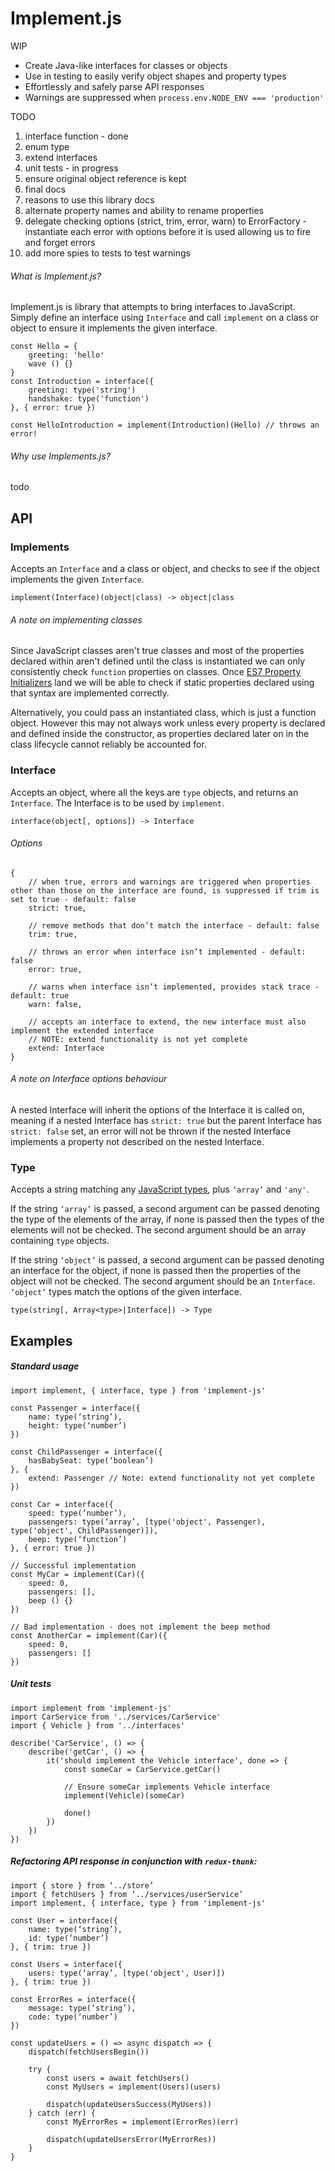 # Implement.js

WIP

* Create Java-like interfaces for classes or objects
* Use in testing to easily verify object shapes and property types
* Effortlessly and safely parse API responses
* Warnings are suppressed when `process.env.NODE_ENV === 'production'`

TODO

1. interface function - done
2. enum type
3. extend interfaces
4. unit tests - in progress
5. ensure original object reference is kept
6. final docs
7. reasons to use this library docs
8. alternate property names and ability to rename properties
9. delegate checking options (strict, trim, error, warn) to ErrorFactory - instantiate each error with options before it is used allowing us to fire and forget errors
10. add more spies to tests to test warnings

###### What is Implement.js?
Implement.js is library that attempts to bring interfaces to JavaScript. Simply define an interface using `Interface` and call `implement` on a class or object to ensure it implements the given interface.
```
const Hello = {
    greeting: 'hello'
    wave () {}
}
const Introduction = interface({
    greeting: type('string')
    handshake: type('function')
}, { error: true })

const HelloIntroduction = implement(Introduction)(Hello) // throws an error!
```

###### Why use Implements.js?

todo

## API

### Implements
Accepts an `Interface` and a class or object, and checks to see if the object implements the given `Interface`.
```
implement(Interface)(object|class) -> object|class
```

###### A note on implementing classes
Since JavaScript classes aren't true classes and most of the properties declared within aren't defined until the class is instantiated we can only consistently check `function` properties on classes. Once [ES7 Property Initializers](https://reactjs.org/blog/2015/01/27/react-v0.13.0-beta-1.html#es7-property-initializers) land we will be able to check if static properties declared using that syntax are implemented correctly.

Alternatively, you could pass an instantiated class, which is just a function object. However this may not always work unless every property is declared and defined inside the constructor, as properties declared later on in the class lifecycle cannot reliably be accounted for.

### Interface
Accepts an object, where all the keys are `type` objects, and returns an `Interface`. The Interface is to be used by `implement`.
```
interface(object[, options]) -> Interface
```
###### Options
```
{
    // when true, errors and warnings are triggered when properties other than those on the interface are found, is suppressed if trim is set to true - default: false
    strict: true,

    // remove methods that don’t match the interface - default: false
    trim: true,

    // throws an error when interface isn’t implemented - default: false
    error: true,

    // warns when interface isn’t implemented, provides stack trace - default: true
    warn: false,

    // accepts an interface to extend, the new interface must also implement the extended interface
    // NOTE: extend functionality is not yet complete
    extend: Interface
}
```

###### A note on Interface options behaviour
A nested Interface will inherit the options of the Interface it is called on, meaning if a nested Interface has `strict: true` but the parent Interface has `strict: false` set, an error will not be thrown if the nested Interface implements a property not described on the nested Interface.

### Type
Accepts a string matching any [JavaScript types](https://developer.mozilla.org/en-US/docs/Web/JavaScript/Reference/Operators/typeof#Description), plus `‘array’` and `'any'`.

If the string `‘array’` is passed, a second argument can be passed denoting the type of the elements of the array, if none is passed then the types of the elements will not be checked. The second argument should be an array containing `type` objects.

If the string `‘object’` is passed, a second argument can be passed denoting an interface for the object, if none is passed then the properties of the object will not be checked. The second argument should be an `Interface`. `‘object’` types match the options of the given interface.
```
type(string[, Array<type>|Interface]) -> Type
```

## Examples

##### Standard usage
```
import implement, { interface, type } from 'implement-js'

const Passenger = interface({
    name: type(‘string’),
    height: type(‘number’)
})

const ChildPassenger = interface({
    hasBabySeat: type(‘boolean’)
}, {
    extend: Passenger // Note: extend functionality not yet complete
})

const Car = interface({
    speed: type(’number’),
    passengers: type(‘array’, [type('object', Passenger), type('object', ChildPassenger)]),
    beep: type(‘function’)
}, { error: true })

// Successful implementation
const MyCar = implement(Car)({
    speed: 0,
    passengers: [],
    beep () {}
})

// Bad implementation - does not implement the beep method
const AnotherCar = implement(Car)({
    speed: 0,
    passengers: []
})
```

##### Unit tests
```
import implement from 'implement-js'
import CarService from '../services/CarService'
import { Vehicle } from '../interfaces'

describe('CarService', () => {
    describe('getCar', () => {
        it('should implement the Vehicle interface', done => {
            const someCar = CarService.getCar()

            // Ensure someCar implements Vehicle interface
            implement(Vehicle)(someCar)

            done()
        })
    })
})
```

##### Refactoring API response in conjunction with `redux-thunk`:
```
import { store } from ‘../store’
import { fetchUsers } from ‘../services/userService’
import implement, { interface, type } from 'implement-js'

const User = interface({
    name: type(‘string’),
    id: type(‘number’)
}, { trim: true })

const Users = interface({
    users: type(‘array’, [type('object', User)])
}, { trim: true })

const ErrorRes = interface({
    message: type(‘string’),
    code: type(‘number’)
})

const updateUsers = () => async dispatch => {
    dispatch(fetchUsersBegin())

    try {
        const users = await fetchUsers()
        const MyUsers = implement(Users)(users)

        dispatch(updateUsersSuccess(MyUsers))
    } catch (err) {
        const MyErrorRes = implement(ErrorRes)(err)

        dispatch(updateUsersError(MyErrorRes))
    }
}
```